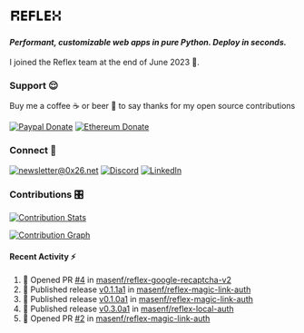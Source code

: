 ### [![Reflex](assets/reflex-white-bg.png)](https://github.com/reflex-dev/reflex)

#### _Performant, customizable web apps in pure Python. Deploy in seconds._

I joined the Reflex team at the end of June 2023 💪.

### Support 😌

Buy me a coffee ☕️ or beer 🍺 to say thanks for my open source contributions

[![Paypal Donate](https://img.shields.io/badge/PayPal-00457C?style=for-the-badge&logo=paypal&logoColor=white)](https://www.paypal.com/donate/?business=K7SKQ67XCPB78&no_recurring=0&item_name=Buy+me+a+coffee+%E2%98%95%EF%B8%8F+or+beer+%F0%9F%8D%BA+to+say+thanks+for+my+open+source+contributions&currency_code=USD)
[![Ethereum Donate](https://img.shields.io/badge/Ethereum-blue?logo=ethereum&labelColor=navy&style=flat-square)](https://etherscan.io/address/0x9c71dd020f575105F49AAF8CA9DC7Fd521C91edd)

### Connect 💬

[![newsletter@0x26.net](https://img.shields.io/badge/newsletter%400x26.net-blue?logo=maildotru&style=flat-square&labelColor=darkblue
)](mailto:newsletter@0x26.net?subject=Connect%20with%20@masenf&body=Hello%20👋,%20I'd%20like%20to%20join%20your%20mailing%20list.)
[![Discord](https://img.shields.io/badge/Discord-5865F2?style=for-the-badge&logo=discord&logoColor=white)](https://discordapp.com/users/1097061352452935730)
[![LinkedIn](https://img.shields.io/badge/LinkedIn-0077B5?style=for-the-badge&logo=linkedin&logoColor=white)](https://www.linkedin.com/in/masen-furer-445b05132)

### Contributions 🎛️

[![Contribution Stats](https://github-contribution-stats.vercel.app/api/?username=masenf)](https://github.com/LordDashMe/github-contribution-stats/)

[![Contribution Graph](https://github-readme-activity-graph.vercel.app/graph?username=masenf&theme=github)](https://github.com/Ashutosh00710/github-readme-activity-graph)

#### Recent Activity :zap:
<!--START_SECTION:activity-->
1. 💪 Opened PR [#4](https://github.com/masenf/reflex-google-recaptcha-v2/pull/4) in [masenf/reflex-google-recaptcha-v2](https://github.com/masenf/reflex-google-recaptcha-v2)
2. 🚀 Published release [v0.1.1a1](https://github.com/masenf/reflex-magic-link-auth/releases/tag/v0.1.1a1) in [masenf/reflex-magic-link-auth](https://github.com/masenf/reflex-magic-link-auth)
3. 🚀 Published release [v0.1.0a1](https://github.com/masenf/reflex-magic-link-auth/releases/tag/v0.1.0a1) in [masenf/reflex-magic-link-auth](https://github.com/masenf/reflex-magic-link-auth)
4. 🚀 Published release [v0.3.0a1](https://github.com/masenf/reflex-local-auth/releases/tag/v0.3.0a1) in [masenf/reflex-local-auth](https://github.com/masenf/reflex-local-auth)
5. 💪 Opened PR [#2](https://github.com/masenf/reflex-magic-link-auth/pull/2) in [masenf/reflex-magic-link-auth](https://github.com/masenf/reflex-magic-link-auth)
<!--END_SECTION:activity-->


<!--
- 🌱 I’m currently learning ...
- 👯 I’m looking to collaborate on ...
- 🤔 I’m looking for help with ...
- 💬 Ask me about ...
- 📫 How to reach me: ...
- 😄 Pronouns: ...
- ⚡ Fun fact: ...
-->
